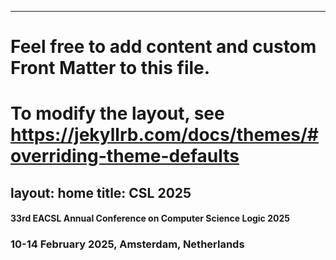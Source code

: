 ---
# Feel free to add content and custom Front Matter to this file.
# To modify the layout, see https://jekyllrb.com/docs/themes/#overriding-theme-defaults

layout: home
title: CSL 2025
------

#### 33rd EACSL Annual Conference on Computer Science Logic 2025

### 10-14 February 2025, Amsterdam, Netherlands

